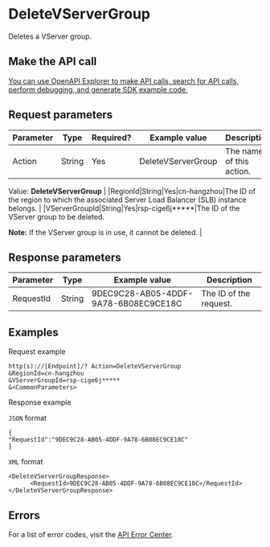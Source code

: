 # DeleteVServerGroup

Deletes a VServer group.

## Make the API call

[You can use OpenAPI Explorer to make API calls, search for API calls, perform debugging, and generate SDK example code.](https://api.aliyun.com/#product=Slb&api=DeleteVServerGroup&type=RPC&version=2014-05-15)

## Request parameters

|Parameter|Type|Required?|Example value|Description|
|---------|----|---------|-------------|-----------|
|Action|String|Yes|DeleteVServerGroup|The name of this action.

 Value: **DeleteVServerGroup** |
|RegionId|String|Yes|cn-hangzhou|The ID of the region to which the associated Server Load Balancer \(SLB\) instance belongs. |
|VServerGroupId|String|Yes|rsp-cige6j\*\*\*\*\*|The ID of the VServer group to be deleted.

 **Note:** If the VServer group is in use, it cannot be deleted. |

## Response parameters

|Parameter|Type|Example value|Description|
|---------|----|-------------|-----------|
|RequestId|String|9DEC9C28-AB05-4DDF-9A78-6B08EC9CE18C|The ID of the request. |

## Examples

Request example

```
http(s)://[Endpoint]/? Action=DeleteVServerGroup
&RegionId=cn-hangzhou
&VServerGroupId=rsp-cige6j*****
&<CommonParameters>
```

Response example

`JSON` format

```
{
"RequestId":"9DEC9C28-AB05-4DDF-9A78-6B08EC9CE18C"
}
```

`XML` format

```
<DeleteVServerGroupResponse>
	  <RequestId>9DEC9C28-AB05-4DDF-9A78-6B08EC9CE18C</RequestId>
</DeleteVServerGroupResponse>
```

## Errors

For a list of error codes, visit the [API Error Center](https://error-center.alibabacloud.com/status/product/Slb).

